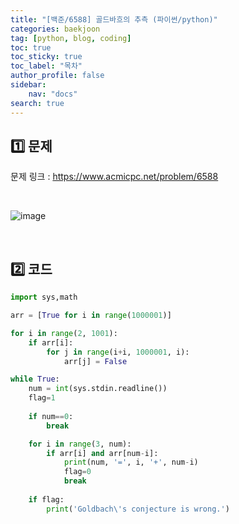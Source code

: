 ```yaml
---
title: "[백준/6588] 골드바흐의 추측 (파이썬/python)"
categories: baekjoon
tag: [python, blog, coding]
toc: true
toc_sticky: true
toc_label: "목차"
author_profile: false
sidebar:
    nav: "docs"
search: true
---
```


## 1️⃣ 문제

문제 링크 : <a href="https://www.acmicpc.net/problem/6588" target="_blank">https://www.acmicpc.net/problem/6588</a>

<br/>

![image](https://user-images.githubusercontent.com/52556486/180925763-c85cb458-5f4b-4633-bdb7-25df0cd0fac4.png)

<br/>

## 2️⃣ 코드

```python
import sys,math

arr = [True for i in range(1000001)]

for i in range(2, 1001):
    if arr[i]:
        for j in range(i+i, 1000001, i):
            arr[j] = False

while True:
    num = int(sys.stdin.readline())
    flag=1
    
    if num==0:
        break

    for i in range(3, num):
        if arr[i] and arr[num-i]:
            print(num, '=', i, '+', num-i)
            flag=0
            break
    
    if flag:
        print('Goldbach\'s conjecture is wrong.')
```